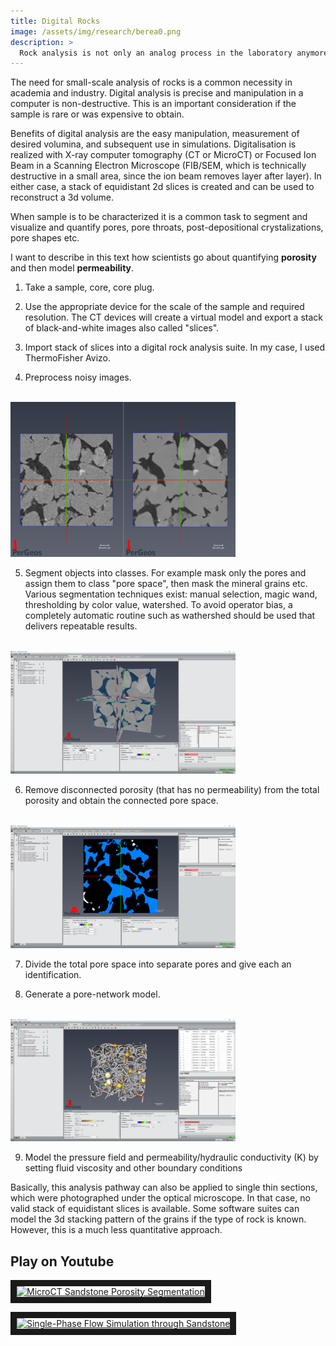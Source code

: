 ```yaml
---
title: Digital Rocks
image: /assets/img/research/berea0.png
description: >
  Rock analysis is not only an analog process in the laboratory anymore.
---
```


The need for small-scale analysis of rocks is a common necessity in academia and industry. Digital analysis is precise and manipulation in a computer is non-destructive. This is an important consideration if the sample is rare or was expensive to obtain.

Benefits of digital analysis are the easy manipulation, measurement of desired volumina, and subsequent use in simulations. Digitalisation is realized with X-ray computer tomography (CT or MicroCT) or Focused Ion Beam in a Scanning Electron Microscope (FIB/SEM, which is technically destructive in a small area, since the ion beam removes layer after layer). In either case, a stack of equidistant 2d slices is created and can be used to reconstruct a 3d volume.

When sample is to be characterized it is a common task to segment and visualize and quantify pores, pore throats, post-depositional crystalizations, pore shapes etc.

I want to describe in this text how scientists go about quantifying **porosity** and then model **permeability**.

1. Take a sample, core, core plug.

2. Use the appropriate device for the scale of the sample and required resolution.  The CT devices will create a virtual model and export a stack of black-and-white images also called "slices".

3. Import stack of slices into a digital rock analysis suite. In my case, I used ThermoFisher Avizo.

4. Preprocess noisy images.

<br><img src="/assets/img/research/berea5.png" alt="berea5" style="width:360px">

5. Segment objects into classes. For example mask only the pores and assign them to class "pore space", then mask the mineral grains etc. Various segmentation techniques exist: manual selection, magic wand, thresholding by color value, watershed. To avoid operator bias, a completely automatic routine such as wathershed should be used that delivers repeatable results. 

<br><img src="/assets/img/research/berea1.png" alt="berea1" style="width:360px">

6. Remove disconnected porosity (that has no permeability) from the total porosity and obtain the connected pore space.

<br><img src="/assets/img/research/berea3.png" alt="berea3" style="width:360px">

7. Divide the total pore space into separate pores and give each an identification.

8. Generate a pore-network model.

<br><img src="/assets/img/research/berea4.png" alt="berea4" style="width:360px">

9. Model the pressure field and permeability/hydraulic conductivity (K) by setting fluid viscosity and other boundary conditions


Basically, this analysis pathway can also be applied to single thin sections, which were photographed under the optical microscope. In that case, no valid stack of equidistant slices is available. Some software suites can model the 3d stacking pattern of the grains if the type of rock is known. However, this is a much less quantitative approach.

## Play on Youtube

<a href="https://www.youtube.com/watch?v=4AAFVgJ63bE" target="_blank"><img src="http://img.youtube.com/vi/4AAFVgJ63bE/0.jpg" alt="MicroCT Sandstone Porosity Segmentation" width="180" border="10" /></a>

<a href="https://www.youtube.com/watch?v=qUhcul-zl0c" target="_blank"><img src="http://img.youtube.com/vi/qUhcul-zl0c/0.jpg" alt="Single-Phase Flow Simulation through Sandstone" width="180" border="10" /></a>